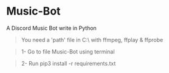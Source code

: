 # Music-Bot
A Discord Music Bot write in Python

> You need a 'path' file in C:\ with ffmpeg, ffplay & ffprobe


> 1- Go to file Music-Bot using terminal

> 2- Run pip3 install -r requirements.txt
